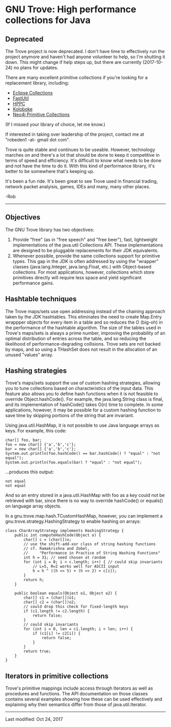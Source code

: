 # GNU Trove: High performance collections for Java


## Deprecated

The Trove project is now deprecated. I don't have time to effectively
run the project anymore and haven't had anyone volunteer to help, so
I'm shutting it down. This might change if help steps up, but there are
currently (2017-10-24) no plans for updates.

There are many excellent primitive collections if you're looking for a
replacement library, including:

* [Eclipse Collections](http://www.eclipse.org/collections/)
* [FastUtil](http://fastutil.di.unimi.it)
* [HPPC](https://github.com/carrotsearch/hppc)
* [Koloboke](https://koloboke.com)
* [Neo4j Primitive Collections](https://github.com/neo4j/neo4j)

(If I missed your library of choice, let me know.)

If interested in taking over leadership of the project, contact me at 
"robeden1 -at- gmail dot com".

Trove is quite stable and continues to be useable. However, technology 
marches on and there's a lot that should be done to keep it 
competitive in terms of speed and efficiency. It's difficult to know 
what needs to be done and not have the time to do it. With this kind 
of performance library, it's better to be somewhere that's keeping up.

It's been a fun ride. It's been great to see Trove used in financial 
trading, network packet analyisis, games, IDEs and many, many
other places.

-Rob

---


## Objectives

The GNU Trove library has two objectives:

1. Provide "free" (as in "free speech" and "free beer"), fast,
   lightweight implementations of the java.util Collections API.
   These implementations are designed to be pluggable replacements
   for their JDK equivalents.
2. Whenever possible, provide the same collections support for
   primitive types. This gap in the JDK is often addressed by using
   the "wrapper" classes (java.lang.Integer, java.lang.Float, etc.)
   with Object-based collections. For most applications, however,
   collections which store primitives directly will require less
   space and yield significant performance gains.

## Hashtable techniques

The Trove maps/sets use open addressing instead of the chaining
approach taken by the JDK hashtables. This eliminates the need to
create Map.Entry wrappper objects for every item in a table and so
reduces the O (big-oh) in the performance of the hashtable algorithm.
The size of the tables used in Trove's maps/sets is always a prime
number, improving the probability of an optimal distribution of
entries across the table, and so reducing the likelihood of
performance-degrading collisions. Trove sets are not backed by maps,
and so using a THashSet does not result in the allocation of an unused
"values" array.

## Hashing strategies

Trove's maps/sets support the use of custom hashing strategies,
allowing you to tune collections based on characteristics of the input
data. This feature also allows you to define hash functions when it is
not feasible to override Object.hashCode(). For example, the
java.lang.String class is final, and its implementation of hashCode()
takes O(n) time to complete. In some applications, however, it may be
possible for a custom hashing function to save time by skipping
portions of the string that are invariant.

Using java.util.HashMap, it is not possible to use Java language
arrays as keys. For example, this code:

```
char[] foo, bar;
foo = new char[] {'a','b','c'};
bar = new char[] {'a','b','c'};
System.out.println(foo.hashCode() == bar.hashCode() ? "equal" : "not equal");
System.out.println(foo.equals(bar) ? "equal" : "not equal");
```

...produces this output:

    not equal
    not equal


And so an entry stored in a java.util.HashMap with foo as a key could
not be retrieved with bar, since there is no way to override
hashCode() or equals() on language array objects.

In a gnu.trove.map.hash.TCustomHashMap, however, you can implement a
gnu.trove.strategy.HashingStrategy to enable hashing on arrays:

```
class CharArrayStrategy implements HashingStrategy {
    public int computeHashCode(Object o) {
        char[] c = (char[])o;
        // use the shift-add-xor class of string hashing functions
        // cf. Ramakrishna and Zobel,
        //     "Performance in Practice of String Hashing Functions"
        int h = 31; // seed chosen at random
        for (int i = 0; i < c.length; i++) { // could skip invariants
            // L=5, R=2 works well for ASCII input
            h = h ^ ((h << 5) + (h >> 2) + c[i]);
        }
        return h;
    }

    public boolean equals(Object o1, Object o2) {
        char[] c1 = (char[])o1;
        char[] c2 = (char[])o2;
        // could drop this check for fixed-length keys
        if (c1.length != c2.length) {
            return false;
        }
        // could skip invariants
        for (int i = 0, len = c1.length; i < len; i++) {
            if (c1[i] != c2[i]) {
                return false;
            }
        }
        return true;
    }
}
```


## Iterators in primitive collections

Trove's primitive mappings include access through Iterators as well
as procedures and functions. The API documentation on those classes
contains several examples showing how these can be used effectively
and explaining why their semantics differ from those of
java.util.Iterator.

_________________________________________________________________

Last modified: Oct 24, 2017

